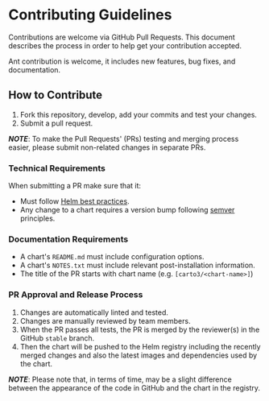 # Contributing Guidelines

Contributions are welcome via GitHub Pull Requests. This document describes the process in order to help get your contribution accepted.

Ant contribution is welcome, it includes new features, bug fixes, and documentation.

## How to Contribute

1. Fork this repository, develop, add your commits and test your changes.
2. Submit a pull request.

***NOTE***: To make the Pull Requests' (PRs) testing and merging process easier, please submit non-related changes in separate PRs.

### Technical Requirements

When submitting a PR make sure that it:
- Must follow [Helm best practices](https://helm.sh/docs/chart_best_practices/).
- Any change to a chart requires a version bump following [semver](https://semver.org/) principles.

### Documentation Requirements

- A chart's `README.md` must include configuration options.
- A chart's `NOTES.txt` must include relevant post-installation information.
- The title of the PR starts with chart name (e.g. `[carto3/<chart-name>]`)

### PR Approval and Release Process

1. Changes are automatically linted and tested.
2. Changes are manually reviewed by team members.
3. When the PR passes all tests, the PR is merged by the reviewer(s) in the GitHub `stable` branch.
4. Then the chart will be pushed to the Helm registry including the recently merged changes and also the latest images and dependencies used by the chart.

***NOTE***: Please note that, in terms of time, may be a slight difference between the appearance of the code in GitHub and the chart in the registry.